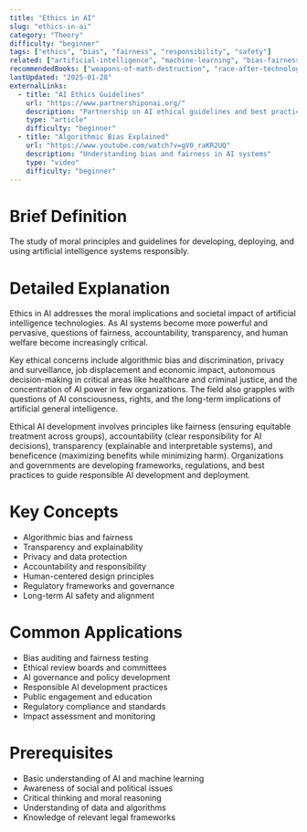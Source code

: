 ```yaml
---
title: "Ethics in AI"
slug: "ethics-in-ai"
category: "Theory"
difficulty: "beginner"
tags: ["ethics", "bias", "fairness", "responsibility", "safety"]
related: ["artificial-intelligence", "machine-learning", "bias-fairness", "ai-safety"]
recommendedBooks: ["weapons-of-math-destruction", "race-after-technology", "ai-ethics"]
lastUpdated: "2025-01-28"
externalLinks:
  - title: "AI Ethics Guidelines"
    url: "https://www.partnershiponai.org/"
    description: "Partnership on AI ethical guidelines and best practices"
    type: "article"
    difficulty: "beginner"
  - title: "Algorithmic Bias Explained"
    url: "https://www.youtube.com/watch?v=gV0_raKR2UQ"
    description: "Understanding bias and fairness in AI systems"
    type: "video"
    difficulty: "beginner"
---
```


# Brief Definition
The study of moral principles and guidelines for developing, deploying, and using artificial intelligence systems responsibly.

# Detailed Explanation
Ethics in AI addresses the moral implications and societal impact of artificial intelligence technologies. As AI systems become more powerful and pervasive, questions of fairness, accountability, transparency, and human welfare become increasingly critical.

Key ethical concerns include algorithmic bias and discrimination, privacy and surveillance, job displacement and economic impact, autonomous decision-making in critical areas like healthcare and criminal justice, and the concentration of AI power in few organizations. The field also grapples with questions of AI consciousness, rights, and the long-term implications of artificial general intelligence.

Ethical AI development involves principles like fairness (ensuring equitable treatment across groups), accountability (clear responsibility for AI decisions), transparency (explainable and interpretable systems), and beneficence (maximizing benefits while minimizing harm). Organizations and governments are developing frameworks, regulations, and best practices to guide responsible AI development and deployment.

# Key Concepts
- Algorithmic bias and fairness
- Transparency and explainability
- Privacy and data protection
- Accountability and responsibility
- Human-centered design principles
- Regulatory frameworks and governance
- Long-term AI safety and alignment

# Common Applications
- Bias auditing and fairness testing
- Ethical review boards and committees
- AI governance and policy development
- Responsible AI development practices
- Public engagement and education
- Regulatory compliance and standards
- Impact assessment and monitoring

# Prerequisites
- Basic understanding of AI and machine learning
- Awareness of social and political issues
- Critical thinking and moral reasoning
- Understanding of data and algorithms
- Knowledge of relevant legal frameworks